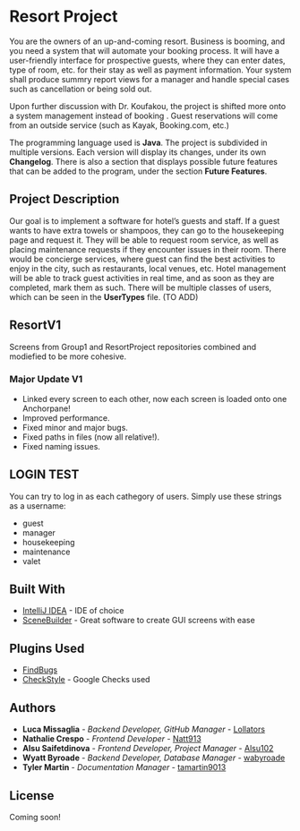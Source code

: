 # Resort Project
You are the owners of an up-and-coming resort. Business is booming, and you need a system that will automate your booking process. It will have a user-friendly interface for prospective guests, where they can enter dates, type of room, etc. for their stay as well as payment information. Your system shall produce summry report views for a manager and handle special cases such as cancellation or being sold out.

Upon further discussion with Dr. Koufakou, the project is shifted more onto a system management instead of booking . Guest reservations will come from an outside service (such as Kayak, Booking.com, etc.)

The programming language used is **Java**.
The project is subdivided in multiple versions. Each version will display its changes, under its own **Changelog**. There is also a section that displays possible future features that can be added to the program, under the section **Future Features**.

## Project Description
Our goal is to implement a software for hotel’s guests and staff.
If a guest wants to have extra towels or shampoos, they  can go to the housekeeping page and request it. They will be able to request room service, as well as placing maintenance requests if they encounter issues in their room. There would be concierge services, where guest can find the best activities to enjoy in the city, such as restaurants, local venues, etc.
Hotel management will be able to track guest activities in real time, and as soon as they are completed, mark them as such.
There will be multiple classes of users, which can be seen in the **UserTypes** file. (TO ADD)

## ResortV1
Screens from Group1 and ResortProject repositories combined and modiefied to be more cohesive. 

### Major Update V1
- Linked every screen to each other, now each screen is loaded onto one Anchorpane! 
- Improved performance. 
- Fixed minor and major bugs. 
- Fixed paths in files (now all relative!). 
- Fixed naming issues.

## LOGIN TEST
You can try to log in as each cathegory of users. Simply use these strings as a username:
- guest
- manager
- housekeeping
- maintenance
- valet


## Built With

* [IntelliJ IDEA](https://www.jetbrains.com/idea/) - IDE of choice
* [SceneBuilder](https://gluonhq.com/products/scene-builder) - Great software to create GUI screens with ease

## Plugins Used
* [FindBugs](http://findbugs.sourceforge.net/)
* [CheckStyle](http://checkstyle.sourceforge.net/config_naming.html#PackageName) - Google Checks used

## Authors

* **Luca Missaglia** - *Backend Developer, GitHub Manager* - [Lollators](https://github.com/Lollators)
* **Nathalie Crespo** - *Frontend Developer* - [Natt913](https://github.com/Natt913)
* **Alsu Saifetdinova** - *Frontend Developer, Project Manager* - [Alsu102](https://github.com/Alsu102)
* **Wyatt Byroade** - *Backend Developer, Database Manager* - [wabyroade](https://github.com/wabyroade)
* **Tyler Martin** - *Documentation Manager* - [tamartin9013](https://github.com/tamartin9013)

## License

Coming soon!
